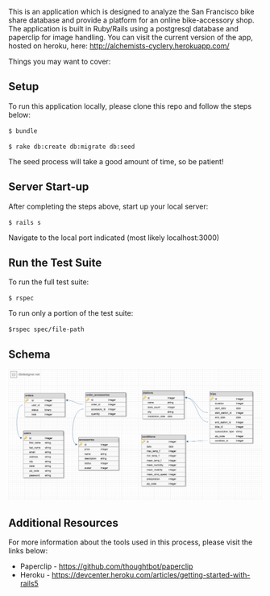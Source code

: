 
This is an application which is designed to analyze the San Francisco bike share database and provide a platform for an online bike-accessory shop.  The application is built in Ruby/Rails using a postgresql database and paperclip for image handling.  You can visit the current version of the app, hosted on heroku, here: http://alchemists-cyclery.herokuapp.com/

Things you may want to cover:

## Setup

To run this application locally, please clone this repo and follow the steps below:

`$ bundle`

`$ rake db:create db:migrate db:seed`

The seed process will take a good amount of time, so be patient!

## Server Start-up

After completing the steps above, start up your local server:

`$ rails s`

Navigate to the local port indicated (most likely localhost:3000)

## Run the Test Suite

To run the full test suite:

`$ rspec`

To run only a portion of the test suite:

`$rspec spec/file-path`

## Schema

![alt text](schema.png "schema.png")


## Additional Resources

For more information about the tools used in this process, please visit the links below:

* Paperclip - https://github.com/thoughtbot/paperclip
* Heroku - https://devcenter.heroku.com/articles/getting-started-with-rails5
